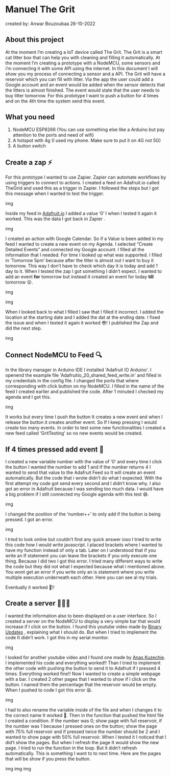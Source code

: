 # Manuel The Grit

created by:
Anwar Bouzoubaa
26-10-2022

## About this project

At the moment I’m creating a IoT device called The Grit. The Grit is a smart cat litter box that can help you with cleaning and filling it automatically. At the moment I’m creating a prototype with a NodeMCU, some sensors and i’m connecting it with some API using the internet. In this document I will show you my process of connecting a sensor and a API. The Grit will have a reservoir which you can fill with litter. Via the app the user could add a Google account and an event would be added when the sensor detects that the litters is almost finished. The event would state that the user needs to buy litter tomorrow. For this prototype I want to push a button for 4 times and on the 4th time the system send this event.

## What you need

1. NodeMCU ESP8266 (You can use something else like a Arduino but pay attention to the ports and need of wifi)
2. A hotspot with 4g (I used my phone. Make sure to put it on 4G not 5G)
3. A button switch

## Create a zap ⚡️

For this prototype I wanted to use Zapier. Zapier can automate workflows by using triggers to connect to actions. I created a feed on Adafruit.io called TheGrid and used this as a trigger in Zapier. I followed the steps but I got this message when I wanted to test the trigger.

img

Inside my feed in [Adafruit.io](http://Adafruit.io) I added a value ‘0’ I when I tested it again it worked. This was the data I got back in Zapier .

img

I created an action with Google Calendar. So if a Value is been added in my feed I wanted to create a new event on my Agenda. I selected “Create Detailed Events” and connected my Google account. I filled all the information that I needed. For time I looked up what was supported. I filled in ‘Tomorrow 5pm’ because after the litter is almost out I want to buy it tomorrow. This way I don’t have to check which day it is today and add 1 day to it. When I tested the zap I got something I didn’t expect. I wanted to add an event **for** tomorrow but instead it created an event for today **till** tomorrow 😲.

img

img

When I looked back to what I filled I saw that I filled it incorrect. I added the location at the starting date and I added the dat at the ending date. I fixed the issue and when I tested it again it worked 😎! I published the Zap and did the next step.

img

## Connect NodeMCU to Feed 🔍

In the library manager in Arduino IDE I installed 'Adafruit IO Arduino'. I openend the example file 'Adafruitio_20_shared_feed_write.in' and filled in my credentials in the config file. I changed the ports that where corresponding with click button on my NodeMCU. I filled in the name of the feed I created earlier and published the code. After 1 minuted I checked my agenda and I got this.

img

It works but every time I push the button It creates a new event and when I release the button it creates another event. So If I keep pressing I would create too many events. In order to test some new functionalities I created a new feed called ‘GritTesting’ so no new events would be created.

## If 4 times pressed add event 🎉

I created a new variable number with the value of ‘0’ and every time I click the button I wanted the number to add 1 and if the number returns 4 I wanted to send that value to the Adafruit Feed so It will create an event automatically. But the code that i wrote didn’t do what I expected. With the first attempt my code got send every second and I didn’t know why. I also got an error in Adafruit because I was sending too much data. I would have a big problem if I still connected my Google agenda with this test 😅.

img

I changed the position of the ‘number++’ to only add if the button is being pressed. I got an error.

img

I tried to look online but couldn’t find any quick answer ioso I tried to write this code how I would write javascript. I placed brackets where I wanted to have my function instead of only a tab. Later on I understood that if you write an If statement you can leave the brackets if you only execute one thing. Because I did two I got this error. I tried many different ways to write the code but they did not what I expected because what i mentioned above. You wont get an error if you write only an is statement where you write multiple execution underneath each other. Here you can see al my trials.

Eventually it worked 🤗!!

## Create a server 🏄🏻‍♂️

I wanted the information also to been displayed on a user interface. So I created a server on the NodeMCU to display a very simple bar that would increase if I click on the button. I found this youtube video made by [Binary Updates](https://www.youtube.com/watch?v=pqaaPSRiYec&ab_channel=BINARYUPDATES) , explaining what I should do. But when I tried to implement the code It didn’t work. I got this in my serial monitor.

img

I looked for another youtube video and I found one made by [Anas Kuzechie](https://www.youtube.com/watch?v=eHxkZ7poKHc&t=267s&ab_channel=AnasKuzechie). I implemented his code and everything worked!! Than I tried to implement the other code with pushing the button to send it to Adafruit if I pressed 4 times. Everything worked fine!! Now I wanted to create a simple webpage with a bar. I created 2 other pages that I wanted to show if I click on the button. I named them the percentage that the reservoir would be empty. When I pushed to code I got this error 😫.

img

I had to also rename the variable inside of the file and when I changes it to the correct name It worked 🤗. Then in the function that pushed the html file I created a condition. If the number was 0; show page with full reservoir, if the number was 1 because I pressed ones on the button; show the page with 75% full reservoir and if pressed twice the number should be 2 and I wanted to show page with 50% full reservoir. When I tested it I noticed that I did’t show the pages. But when I refresh the page It would show the new page. I tried to run the function in the loop. But it didn’t refresh automatically. This is something I want to to next time. Here are the pages that will be show if you press the button.

img img img
